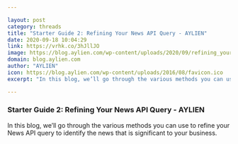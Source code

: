 ```yaml
---

layout: post
category: threads
title: "Starter Guide 2: Refining Your News API Query - AYLIEN"
date: 2020-09-18 10:04:29
link: https://vrhk.co/3hJllJO
image: https://blog.aylien.com/wp-content/uploads/2020/09/refining_your_query-1024x692.png
domain: blog.aylien.com
author: "AYLIEN"
icon: https://blog.aylien.com/wp-content/uploads/2016/08/favicon.ico
excerpt: "In this blog, we’ll go through the various methods you can use to refine your News API query to identify the news that is significant to your business."

---
```


### Starter Guide 2: Refining Your News API Query - AYLIEN

In this blog, we’ll go through the various methods you can use to refine your News API query to identify the news that is significant to your business.